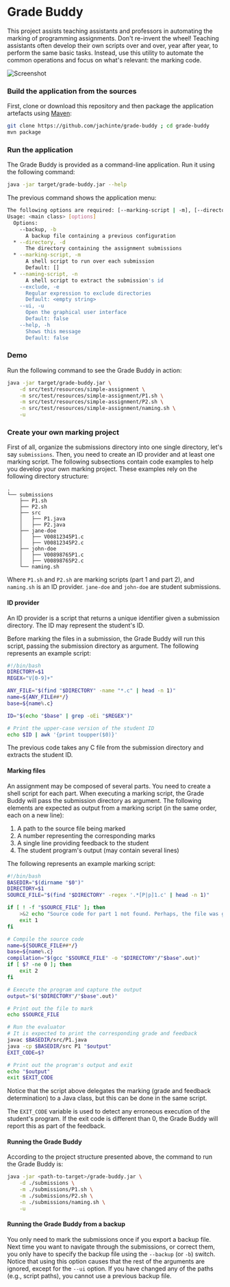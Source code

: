 # Grade Buddy

This project assists teaching assistants and professors in automating the marking of programming assignments. Don't re-invent the wheel! Teaching assistants often develop their own scripts over and over, year after year, to perform the same basic tasks. Instead, use this utility to automate the common operations and focus on what's relevant: the marking code.

![Screenshot](https://s1.postimg.org/5fz9r0yttr/marking-helper.png)

### Build the application from the sources

First, clone or download this repository and then package the application artefacts using [Maven](https://maven.apache.org/):

```bash
git clone https://github.com/jachinte/grade-buddy ; cd grade-buddy
mvn package
```

### Run the application

The Grade Buddy is provided as a command-line application. Run it using the following command:

```bash
java -jar target/grade-buddy.jar --help
```

The previous command shows the application menu:

```bash
The following options are required: [--marking-script | -m], [--directory | -d], [--naming-script | -n]
Usage: <main class> [options]
  Options:
    --backup, -b
      A backup file containing a previous configuration
  * --directory, -d
      The directory containing the assignment submissions
  * --marking-script, -m
      A shell script to run over each submission
      Default: []
  * --naming-script, -n
      A shell script to extract the submission's id
    --exclude, -e
      Regular expression to exclude directories
      Default: <empty string>
    --ui, -u
      Open the graphical user interface
      Default: false
    --help, -h
      Shows this message
      Default: false
```

### Demo

Run the following command to see the Grade Buddy in action:

```bash
java -jar target/grade-buddy.jar \
    -d src/test/resources/simple-assignment \
    -m src/test/resources/simple-assignment/P1.sh \
    -m src/test/resources/simple-assignment/P2.sh \
    -n src/test/resources/simple-assignment/naming.sh \
    -u
```

### Create your own marking project

First of all, organize the submissions directory into one single directory, let's say `submissions`. Then, you need to create an ID provider and at least one marking script. The following subsections contain code examples to help you develop your own marking project. These examples rely on the following directory structure:

```
.
└── submissions
    ├── P1.sh
    ├── P2.sh
    ├── src
    │   ├── P1.java
    │   ├── P2.java
    ├── jane-doe
    │   ├── V00812345P1.c
    │   ├── V00812345P2.c
    ├── john-doe
    │   ├── V00898765P1.c
    │   ├── V00898765P2.c
    └── naming.sh
```

Where `P1.sh` and `P2.sh` are marking scripts (part 1 and part 2), and `naming.sh` is an ID provider. `jane-doe` and `john-doe` are student submissions.

#### ID provider

An ID provider is a script that returns a unique identifier given a submission directory. The ID may represent the student's ID.

Before marking the files in a submission, the Grade Buddy will run this script, passing the submission directory as argument. The following represents an example script:

```bash
#!/bin/bash
DIRECTORY=$1
REGEX="V[0-9]+"

ANY_FILE="$(find "$DIRECTORY" -name "*.c" | head -n 1)"
name=${ANY_FILE##*/}
base=${name%.c}

ID="$(echo "$base" | grep -oEi "$REGEX")"

# Print the upper-case version of the student ID
echo $ID | awk '{print toupper($0)}'
```

The previous code takes any C file from the submission directory and extracts the student ID.

#### Marking files

An assignment may be composed of several parts. You need to create a shell script for each part. When executing a marking script, the Grade Buddy will pass the submission directory as argument. The following elements are expected as output from a marking script (in the same order, each on a new line):

1. A path to the source file being marked
2. A number representing the corresponding marks
3. A single line providing feedback to the student
4. The student program's output (may contain several lines)

The following represents an example marking script:

```bash
#!/bin/bash
BASEDIR="$(dirname "$0")"
DIRECTORY=$1
SOURCE_FILE="$(find "$DIRECTORY" -regex '.*[P|p]1.c' | head -n 1)"

if [ ! -f "$SOURCE_FILE" ]; then
    >&2 echo "Source code for part 1 not found. Perhaps, the file was given a different name than expected."
    exit 1
fi

# Compile the source code
name=${SOURCE_FILE##*/}
base=${name%.c}
compilation="$(gcc "$SOURCE_FILE" -o "$DIRECTORY"/"$base".out)"
if [ $? -ne 0 ]; then
    exit 2
fi

# Execute the program and capture the output
output="$("$DIRECTORY"/"$base".out)"

# Print out the file to mark
echo $SOURCE_FILE

# Run the evaluator
# It is expected to print the corresponding grade and feedback
javac $BASEDIR/src/P1.java
java -cp $BASEDIR/src P1 "$output"
EXIT_CODE=$?

# Print out the program's output and exit
echo "$output"
exit $EXIT_CODE
```

Notice that the script above delegates the marking (grade and feedback determination) to a Java class, but this can be done in the same script.

The `EXIT_CODE` variable is used to detect any erroneous execution of the student's program. If the exit code is different than 0, the Grade Buddy will report this as part of the feedback.

#### Running the Grade Buddy

According to the project structure presented above, the command to run the Grade Buddy is:

```bash
java -jar <path-to-target>/grade-buddy.jar \
    -d ./submissions \
    -m ./submissions/P1.sh \
    -m ./submissions/P2.sh \
    -n ./submissions/naming.sh \
    -u
```

#### Running the Grade Buddy from a backup

You only need to mark the submissions once if you export a backup file. Next time you want to navigate through the submissions, or correct them, you only have to specify the backup file using the `--backup` (or `-b`) switch. Notice that using this option causes that the rest of the arguments are ignored, except for the `--ui` option. If you have changed any of the paths (e.g., script paths), you cannot use a previous backup file. 
